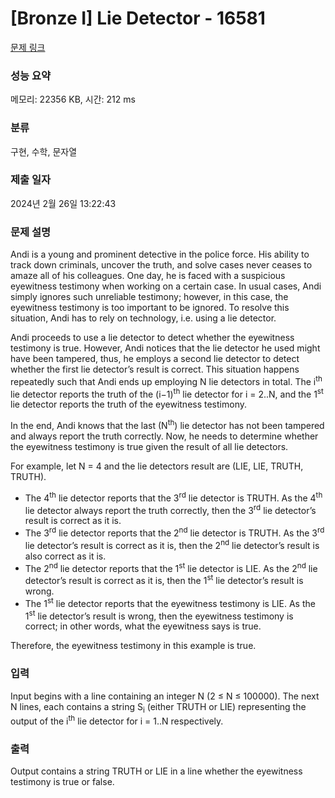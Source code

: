 # [Bronze I] Lie Detector - 16581 

[문제 링크](https://www.acmicpc.net/problem/16581) 

### 성능 요약

메모리: 22356 KB, 시간: 212 ms

### 분류

구현, 수학, 문자열

### 제출 일자

2024년 2월 26일 13:22:43

### 문제 설명

<p>Andi is a young and prominent detective in the police force. His ability to track down criminals, uncover the truth, and solve cases never ceases to amaze all of his colleagues. One day, he is faced with a suspicious eyewitness testimony when working on a certain case. In usual cases, Andi simply ignores such unreliable testimony; however, in this case, the eyewitness testimony is too important to be ignored. To resolve this situation, Andi has to rely on technology, i.e. using a lie detector.</p>

<p>Andi proceeds to use a lie detector to detect whether the eyewitness testimony is true. However, Andi notices that the lie detector he used might have been tampered, thus, he employs a second lie detector to detect whether the first lie detector’s result is correct. This situation happens repeatedly such that Andi ends up employing N lie detectors in total. The i<sup>th</sup> lie detector reports the truth of the (i−1)<sup>th</sup> lie detector for i = 2..N, and the 1<sup>st</sup> lie detector reports the truth of the eyewitness testimony.</p>

<p>In the end, Andi knows that the last (N<sup>th</sup>) lie detector has not been tampered and always report the truth correctly. Now, he needs to determine whether the eyewitness testimony is true given the result of all lie detectors.</p>

<p>For example, let N = 4 and the lie detectors result are (LIE, LIE, TRUTH, TRUTH).</p>

<ul>
	<li>The 4<sup>th</sup> lie detector reports that the 3<sup>rd</sup> lie detector is TRUTH. As the 4<sup>th</sup> lie detector always report the truth correctly, then the 3<sup>rd</sup> lie detector’s result is correct as it is.</li>
	<li>The 3<sup>rd</sup> lie detector reports that the 2<sup>nd</sup> lie detector is TRUTH. As the 3<sup>rd</sup> lie detector’s result is correct as it is, then the 2<sup>nd</sup> lie detector’s result is also correct as it is.</li>
	<li>The 2<sup>nd</sup> lie detector reports that the 1<sup>st</sup> lie detector is LIE. As the 2<sup>nd</sup> lie detector’s result is correct as it is, then the 1<sup>st</sup> lie detector’s result is wrong.</li>
	<li>The 1<sup>st</sup> lie detector reports that the eyewitness testimony is LIE. As the 1<sup>st</sup> lie detector’s result is wrong, then the eyewitness testimony is correct; in other words, what the eyewitness says is true.</li>
</ul>

<p>Therefore, the eyewitness testimony in this example is true.</p>

### 입력 

 <p>Input begins with a line containing an integer N (2 ≤ N ≤ 100000). The next N lines, each contains a string S<sub>i</sub> (either TRUTH or LIE) representing the output of the i<sup>th</sup> lie detector for i = 1..N respectively.</p>

### 출력 

 <p>Output contains a string TRUTH or LIE in a line whether the eyewitness testimony is true or false.</p>

